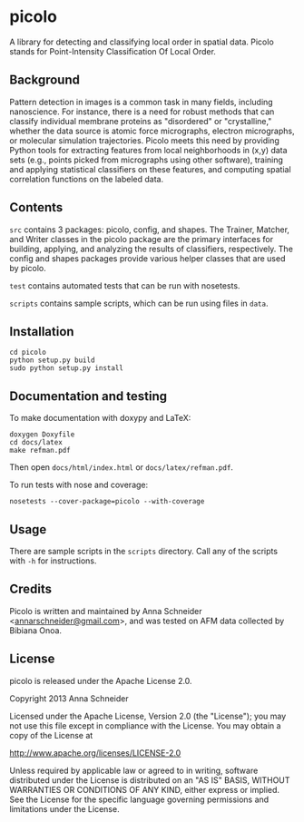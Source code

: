 picolo
=============

A library for detecting and classifying local order in spatial data. Picolo stands for Point-Intensity Classification Of Local Order.

Background
----------

Pattern detection in images is a common task in many fields, including nanoscience.
For instance, there is a need for robust methods that can classify individual membrane proteins as "disordered" or "crystalline," whether the data source is atomic force micrographs, electron micrographs, or molecular simulation trajectories.
Picolo meets this need by providing Python tools for extracting features from local neighborhoods in (x,y) data sets (e.g., points picked from micrographs using other software), training and applying statistical classifiers on these features, and computing spatial correlation functions on the labeled data.


Contents
--------

<code>src</code> contains 3 packages: picolo, config, and shapes.
The Trainer, Matcher, and Writer classes in the picolo package are the primary interfaces for building, applying, and analyzing the results of classifiers, respectively.
The config and shapes packages provide various helper classes that are used by picolo.

<code>test</code> contains automated tests that can be run with nosetests.

<code>scripts</code> contains sample scripts, which can be run using files in <code>data</code>.


Installation
------------

    cd picolo
    python setup.py build
    sudo python setup.py install


Documentation and testing
-------------------------

To make documentation with doxypy and LaTeX:

    doxygen Doxyfile
    cd docs/latex
    make refman.pdf

Then open <code>docs/html/index.html</code> or <code>docs/latex/refman.pdf</code>.


To run tests with nose and coverage:

    nosetests --cover-package=picolo --with-coverage


Usage
-----

There are sample scripts in the <code>scripts</code> directory. Call any of the scripts with <code>-h</code> for instructions.


Credits
-------

Picolo is written and maintained by Anna Schneider <[annarschneider@gmail.com](mailto:annarschneider+github@gmail.com)>, and was tested on AFM data collected by Bibiana Onoa.


License
-------

picolo is released under the Apache License 2.0.

Copyright 2013 Anna Schneider

Licensed under the Apache License, Version 2.0 (the "License"); you may not use this file except in compliance with the License. You may obtain a copy of the License at

http://www.apache.org/licenses/LICENSE-2.0

Unless required by applicable law or agreed to in writing, software distributed under the License is distributed on an "AS IS" BASIS, WITHOUT WARRANTIES OR CONDITIONS OF ANY KIND, either express or implied. See the License for the specific language governing permissions and limitations under the License.
